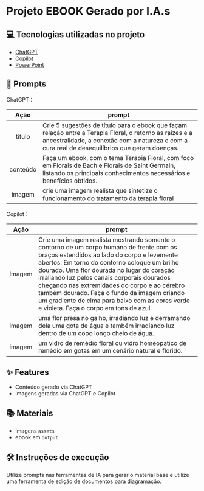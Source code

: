 # Projeto EBOOK Gerado por I.A.s

## 💻 Tecnologias utilizadas no projeto

- [ChatGPT](https://chat.openai.com/) 
- [Copilot](https://copilot.microsoft.com/)
- [PowerPoint](https://www.microsoft.com/en/microsoft-365/powerpoint)

## 🧠 Prompts


ChatGPT：

|   Ação   | prompt                                                                                                                                                                                                                                                                         |
| :------: | ------------------------------------------------------------------------------------------------------------------------------------------------------------------------------------------------------------------------------------------------------------------------------ |
|  título  | Crie 5 sugestões de título para o ebook que façam relação entre a Terapia Floral, o retorno às raízes e a ancestralidade, a conexão com a natureza e com a cura real de desequilíbrios que geram doenças.                                                        |
| conteúdo | Faça um ebook, com o tema Terapia Floral, com foco em Florais de Bach e Florais de Saint Germain, listando os principais conhecimentos necessários e benefícios obtidos. |
| imagem | crie uma imagem realista que sintetize o funcionamento do tratamento da terapia floral |

Copilot：

|  Ação  | prompt                                                                                 |
| :----: | -------------------------------------------------------------------------------------- |
| Imagem | Crie uma imagem realista mostrando somente o contorno de um corpo humano de frente com os braços estendidos ao lado do corpo e levemente abertos. Em torno do contorno coloque um brilho dourado. Uma flor dourada no lugar do coração irraliando luz pelos canais corporais dourados chegando nas extremidades do corpo e ao cérebro também dourado. Faça o fundo da imagem criando um gradiente de cima para baixo com as cores verde e violeta. Faça o corpo em tons de azul.|
| imagem | uma flor presa no galho, irradiando luz e derramando dela uma gota de água e também irradiando luz dentro de um copo longo cheio de água.|
| imagem | um vidro de remédio floral ou vidro homeopatico de remédio em gotas em um cenário natural e florido.|


## ✨ Features

- Conteúdo gerado via ChatGPT
- Imagens geradas via ChatGPT e Copilot

## 📚 Materiais

- Imagens `assets`
- ebook em `output`

## 🛠️ Instruções de execução

Utilize prompts nas ferramentas de IA para gerar o material base e utilize uma ferramenta de edição de documentos para diagramação.

